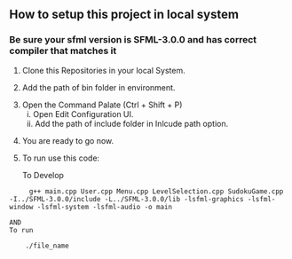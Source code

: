 ## How to setup this project in local system
### Be sure your sfml version is SFML-3.0.0 and has correct compiler that matches it
1. Clone this Repositories in your local System.
2. Add the path of bin folder in environment.
3. Open the Command Palate (Ctrl + Shift + P)<br>
&nbsp; i. Open Edit Configuration UI.<br>
&nbsp; ii. Add the path of include folder in Inlcude path option.
4. You are ready to go now.
5. To run use this code:
   
    To Develop
```
     g++ main.cpp User.cpp Menu.cpp LevelSelection.cpp SudokuGame.cpp -I../SFML-3.0.0/include -L../SFML-3.0.0/lib -lsfml-graphics -lsfml-window -lsfml-system -lsfml-audio -o main
```

    AND
    To run

```
    ./file_name 
   
 ```